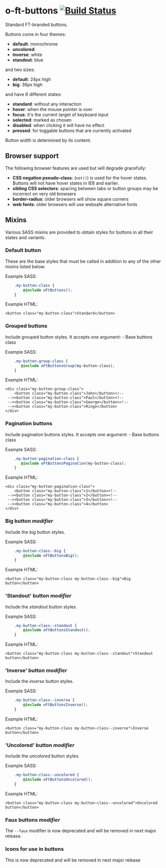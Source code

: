 o-ft-buttons [![Build Status](https://travis-ci.org/Financial-Times/o-ft-buttons.png?branch=master)](https://travis-ci.org/Financial-Times/o-ft-buttons)
============

Standard FT-branded buttons.

Buttons come in four themes:

* __default__: monochrome
* __uncolored__: 
* __inverse__: white
* __standout__: blue

and two sizes:

* __default__: 24px high
* __big__: 36px high

and have 6 different states:

* __standard__: without any interaction
* __hover__: when the mouse pointer is over 
* __focus__: it's the current target of keyboard input
* __selected__: marked as chosen
* __disabled__: when clicking it will have no effect
* __pressed__: for toggable buttons that are currently activated

Button width is determined by its content.

## Browser support

The following browser features are used but will degrade gracefully:

* __CSS negation pseudo-class__:  (`not()`) is used for the hover states. Buttons will not have hover states in IE8 and earlier.
* __sibling CSS selectors__: spacing between tabs or button groups may be incorrect on very old browsers
* __border-radius__: older browsers will show square corners
* __web fonts__: older browsers will use websafe alternative fonts

## Mixins

Various SASS mixins are provided to obtain styles for buttons in all their states and variants.

### Default button

These are the base styles that must be called in addition to any of the other mixins listed below.

Example SASS:

```scss
    .my-button-class {
        @include oFtButtons();
    }
```

Example HTML:

    <button class="my-button-class">Standard</button>

### Grouped buttons

Include grouped button styles. It accepts one argument:
    - Base buttons class

Example SASS:

```scss
    .my-button-group-class {
       @include oFtButtonsGroup(my-button-class); 
    }
```

Example HTML:

    <div class="my-button-group-class">
        <button class="my-button-class">John</button><!--
     --><button class="my-button-class">Paul</button><!--
     --><button class="my-button-class">George</button><!--
     --><button class="my-button-class">Ringo</button>
    </div>

### Pagination buttons

Include pagination buttons styles. It accepts one argument:
    - Base buttons class

Example SASS:

```scss
    .my-button-pagination-class {
       @include oFtButtonsPagination(my-button-class); 
    }
```

Example HTML:

    <div class="my-button-pagination-class">
        <button class="my-button-class">1</button><!--
     --><button class="my-button-class">2</button><!--
     --><button class="my-button-class">3</button><!--
     --><button class="my-button-class">4</button>
    </div>

### Big button _modifier_

Include the _big_ button styles.

Example SASS:

```scss
    .my-button-class--big {
        @include oFtButtonsBig();
    }
```

Example HTML:

    <button class="my-button-class my-button-class--big">Big button</button>

### 'Standout' button _modifier_

Include the _standout_ button styles.

Example SASS:

```scss
    .my-button-class--standout {
        @include oFtButtonsStandout();
    }
```

Example HTML:

    <button class="my-button-class my-button-class--standout">Standout button</button>

### 'Inverse' button _modifier_

Include the _inverse_ button styles.

Example SASS:

```scss
    .my-button-class--inverse {
        @include oFtButtonsInverse();
    }
```

Example HTML:

    <button class="my-button-class my-button-class--inverse">Inverse button</button>

### 'Uncolored' button _modifier_

Include the _uncolored_ button styles.

Example SASS:

```scss
    .my-button-class--uncolored {
        @include oFtButtonsUncolored();
    }
```

Example HTML:

    <button class="my-button-class my-button-class--uncolored">Uncolored button</button>

### Faux buttons _modifier_

The `--faux` modifier is now deprecated and will be removed in next major release.

### Icons for use in buttons

This is now deprecated and will be removed in next major release
